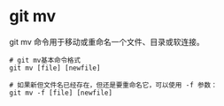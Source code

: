 # git mv

git mv 命令用于移动或重命名一个文件、目录或软连接。

```shell
# git mv基本命令格式
git mv [file] [newfile]

# 如果新但文件名已经存在，但还是要重命名它，可以使用 -f 参数：
git mv -f [file] [newfile]
```
